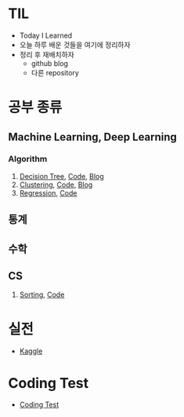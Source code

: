 # TIL
- Today I Learned
- 오늘 하루 배운 것들을 여기에 정리하자
- 정리 후 재배치하자
  - github blog
  - 다른 repository



# 공부 종류

## Machine Learning, Deep Learning
### Algorithm
1. [Decision Tree](https://github.com/catssci/TIL/blob/main/Basic%20ML%20Algorithm/Decision%20Tree.md), [Code](https://github.com/catssci/TIL/blob/main/Basic%20ML%20Algorithm/Decision_Tree%20%EC%8B%A4%EC%8A%B5.ipynb), [Blog](https://catssci.github.io/Decision-Tree/)
2. [Clustering](https://github.com/catssci/TIL/blob/main/Basic%20ML%20Algorithm/Clustering.md), [Code](https://github.com/catssci/TIL/blob/main/Basic%20ML%20Algorithm/Clustering%20%EC%8B%A4%EC%8A%B5.ipynb), [Blog]()
3. [Regression](https://github.com/catssci/TIL/blob/main/Basic%20ML%20Algorithm/Regression.md), [Code](https://github.com/catssci/TIL/blob/main/Basic%20ML%20Algorithm/Linear%20Regression.ipynb)

## 통계

## 수학

## CS
1. [Sorting](https://github.com/catssci/TIL/blob/main/Line%20%ED%95%84%EA%B8%B0%20%EC%A4%80%EB%B9%84/01.%20%EC%A0%95%EB%A0%AC%20%EC%95%8C%EA%B3%A0%EB%A6%AC%EC%A6%98.md), [Code](https://github.com/catssci/TIL/tree/main/CodingTest/Sorting)

# 실전

- [Kaggle](https://github.com/catssci/TIL/tree/main/kaggle)

# Coding Test
- [Coding Test](https://github.com/catssci/TIL/tree/main/CodingTest)
